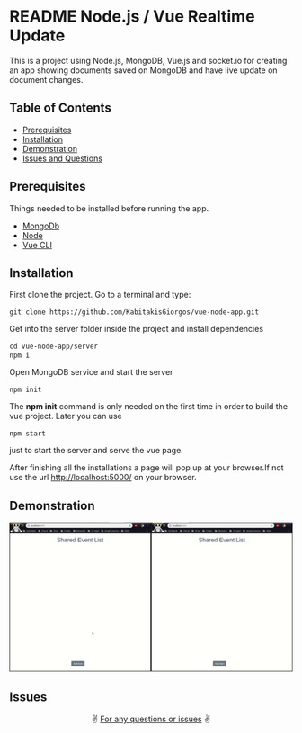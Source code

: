 
# README  Node.js / Vue Realtime Update

This is a project using Node.js, MongoDB, Vue.js and socket.io for creating an app showing documents saved on MongoDB and have live update on document changes.

## Table of Contents
- [Prerequisites](#prerequisites)
- [Installation](#installation)
- [Demonstration](#Demonstration)
- [Issues and Questions](#issues)

## Prerequisites
Things needed to be installed before running the app.
- [MongoDb](https://www.mongodb.com/)
-  [Node](https://nodejs.org/en/)
-  [Vue CLI](https://cli.vuejs.org/)

## Installation

First clone the project. Go to a terminal and type:
```
git clone https://github.com/KabitakisGiorgos/vue-node-app.git
```
Get into the server folder inside the project and install dependencies
```
cd vue-node-app/server
npm i
```

Open MongoDB service and start the server
```
npm init
```
The **npm init** command is only needed on the first time in order to build the vue project. Later you can use 
```
npm start
```

just to start the server and serve the vue page.

After finishing all the installations a page will pop up at your browser.If not use the url [http://localhost:5000/](localhost:5000) on your browser.

## Demonstration
![](vue-node-app.gif)
## Issues

<p align="center">
✌️ <a href="https://github.com/gkampitakis/vue-node-app/issues/new">For any questions or issues</a> ✌️
</p>
